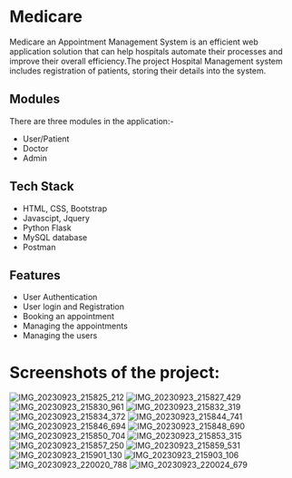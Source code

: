 # Medicare
Medicare an Appointment Management System is an efficient web application solution that can help hospitals automate their processes and improve their overall efficiency.The project Hospital Management system includes registration of patients, storing their details into the system.

## Modules
There are three modules in the application:-
- User/Patient
- Doctor
- Admin

## Tech Stack
- HTML, CSS, Bootstrap
- Javascipt, Jquery
- Python Flask
- MySQL database
- Postman

## Features
- User Authentication
- User login and Registration
- Booking an appointment
- Managing the appointments
- Managing the users

<h1>Screenshots of the project:</h1>

![IMG_20230923_215825_212](https://github.com/user-attachments/assets/f578abf8-a843-43f9-86f8-718bd57902f0)
![IMG_20230923_215827_429](https://github.com/user-attachments/assets/292ee221-a5c5-41a1-9d3a-6861361a5b6f)
![IMG_20230923_215830_961](https://github.com/user-attachments/assets/562f4df9-9166-4343-9f39-bece4153e2e3)
![IMG_20230923_215832_319](https://github.com/user-attachments/assets/ab8df75d-3d87-42bc-b84e-d7cc8711182e)
![IMG_20230923_215834_372](https://github.com/user-attachments/assets/34d116cb-ec04-470f-9fde-dfa386ff842d)
![IMG_20230923_215844_741](https://github.com/user-attachments/assets/7cfe9f4e-6e25-4a65-a73b-192d9babde14)
![IMG_20230923_215846_694](https://github.com/user-attachments/assets/85628004-d7e7-48d4-b58c-f8ce5151cdf1)
![IMG_20230923_215848_690](https://github.com/user-attachments/assets/4d319a4e-e950-4d07-94ea-947f1cf345bd)
![IMG_20230923_215850_704](https://github.com/user-attachments/assets/9a13270e-3690-4c33-8648-8177ea6b7ade)
![IMG_20230923_215853_315](https://github.com/user-attachments/assets/6f4896f1-3548-4746-8799-f11f8f00e9d8)
![IMG_20230923_215857_250](https://github.com/user-attachments/assets/d3f0ed53-e1c9-486c-8316-9840be8babc6)
![IMG_20230923_215859_531](https://github.com/user-attachments/assets/4ec2c4b8-76b3-492c-bd8b-2afd46d07104)
![IMG_20230923_215901_130](https://github.com/user-attachments/assets/72a662d0-3930-4669-afb9-963e307e7f43)
![IMG_20230923_215903_106](https://github.com/user-attachments/assets/739ab301-17e7-4ba2-abc2-32f5ee522b36)
![IMG_20230923_220020_788](https://github.com/user-attachments/assets/2f89b1e9-949d-4da5-8501-bd6c7da7a17d)
![IMG_20230923_220024_679](https://github.com/user-attachments/assets/fbecca6f-fc75-4049-8db6-8b69f47bbf0c)
